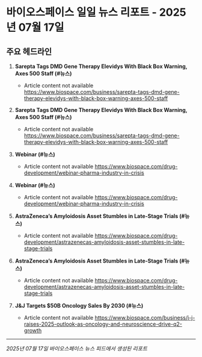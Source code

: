 # 바이오스페이스 일일 뉴스 리포트 - 2025년 07월 17일


## 주요 헤드라인

1. **Sarepta Tags DMD Gene Therapy Elevidys With Black Box Warning, Axes 500 Staff (#뉴스)**
   - Article content not available
   <https://www.biospace.com/business/sarepta-tags-dmd-gene-therapy-elevidys-with-black-box-warning-axes-500-staff>

2. **Sarepta Tags DMD Gene Therapy Elevidys With Black Box Warning, Axes 500 Staff (#뉴스)**
   - Article content not available
   <https://www.biospace.com/business/sarepta-tags-dmd-gene-therapy-elevidys-with-black-box-warning-axes-500-staff>

3. **Webinar (#뉴스)**
   - Article content not available
   <https://www.biospace.com/drug-development/webinar-pharma-industry-in-crisis>

4. **Webinar (#뉴스)**
   - Article content not available
   <https://www.biospace.com/drug-development/webinar-pharma-industry-in-crisis>

5. **AstraZeneca’s Amyloidosis Asset Stumbles in Late-Stage Trials (#뉴스)**
   - Article content not available
   <https://www.biospace.com/drug-development/astrazenecas-amyloidosis-asset-stumbles-in-late-stage-trials>

6. **AstraZeneca’s Amyloidosis Asset Stumbles in Late-Stage Trials (#뉴스)**
   - Article content not available
   <https://www.biospace.com/drug-development/astrazenecas-amyloidosis-asset-stumbles-in-late-stage-trials>

7. **J&J Targets $50B Oncology Sales By 2030 (#뉴스)**
   - Article content not available
   <https://www.biospace.com/business/j-j-raises-2025-outlook-as-oncology-and-neuroscience-drive-q2-growth>


---
*2025년 07월 17일 바이오스페이스 뉴스 피드에서 생성된 리포트*